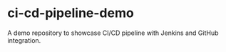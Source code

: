 # ci-cd-pipeline-demo
A demo repository to showcase CI/CD pipeline with Jenkins and GitHub integration.
